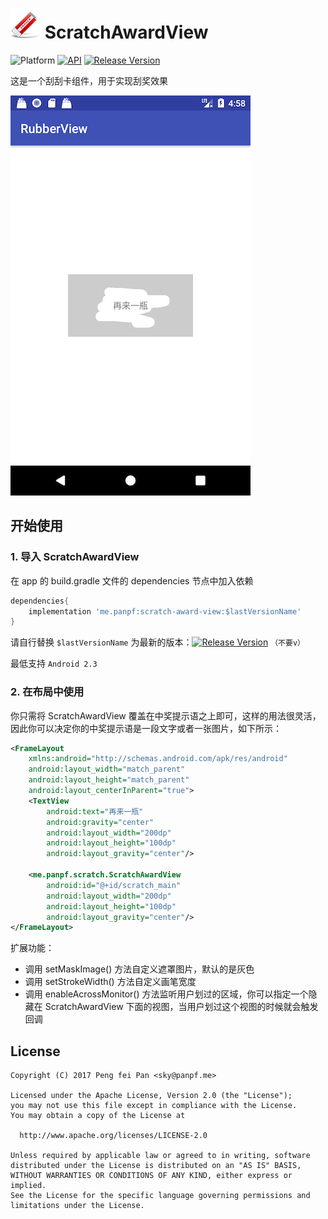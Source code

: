 # ![logo_image] ScratchAwardView

![Platform][platform_image]
[![API][min_api_image]][min_api_link]
[![Release Version][release_version_image]][release_version-link]

这是一个刮刮卡组件，用于实现刮奖效果

![Sample](docs/sample.png)

## 开始使用

### 1. 导入 ScratchAwardView

在 app 的 build.gradle 文件的 dependencies 节点中加入依赖

```groovy
dependencies{
	implementation 'me.panpf:scratch-award-view:$lastVersionName'
}
```

请自行替换 `$lastVersionName` 为最新的版本：[![Release Version][release_version_image]][release_version-link] `（不要v）`

最低支持 `Android 2.3`

### 2. 在布局中使用

你只需将 ScratchAwardView 覆盖在中奖提示语之上即可，这样的用法很灵活，因此你可以决定你的中奖提示语是一段文字或者一张图片，如下所示：

```xml
<FrameLayout
    xmlns:android="http://schemas.android.com/apk/res/android"
    android:layout_width="match_parent"
    android:layout_height="match_parent"
    android:layout_centerInParent="true">
    <TextView
        android:text="再来一瓶"
        android:gravity="center"
        android:layout_width="200dp"
        android:layout_height="100dp"
        android:layout_gravity="center"/>

    <me.panpf.scratch.ScratchAwardView
        android:id="@+id/scratch_main"
        android:layout_width="200dp"
        android:layout_height="100dp"
        android:layout_gravity="center"/>
</FrameLayout>
```

扩展功能：
* 调用 setMaskImage() 方法自定义遮罩图片，默认的是灰色
* 调用 setStrokeWidth() 方法自定义画笔宽度
* 调用 enableAcrossMonitor() 方法监听用户划过的区域，你可以指定一个隐藏在 ScratchAwardView 下面的视图，当用户划过这个视图的时候就会触发回调

## License
    Copyright (C) 2017 Peng fei Pan <sky@panpf.me>

    Licensed under the Apache License, Version 2.0 (the "License");
    you may not use this file except in compliance with the License.
    You may obtain a copy of the License at

      http://www.apache.org/licenses/LICENSE-2.0

    Unless required by applicable law or agreed to in writing, software
    distributed under the License is distributed on an "AS IS" BASIS,
    WITHOUT WARRANTIES OR CONDITIONS OF ANY KIND, either express or implied.
    See the License for the specific language governing permissions and
    limitations under the License.

[logo_image]: sample/src/main/res/drawable-mdpi/ic_launcher.png
[platform_image]: https://img.shields.io/badge/Platform-Android-brightgreen.svg
[min_api_image]: https://img.shields.io/badge/API-10%2B-orange.svg
[min_api_link]: https://android-arsenal.com/api?level=10
[release_version_image]: https://img.shields.io/github/release/panpf/scratch-award-view.svg
[release_version-link]: https://github.com/panpf/scratch-award-view/releases
